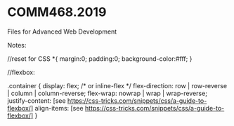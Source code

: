 # COMM468.2019
Files for Advanced Web Development

Notes:

//reset for CSS
*{
    margin:0;
    padding:0;
    background-color:#fff;
}

//flexbox:

.container {
  display: flex; /* or inline-flex */
   flex-direction: row | row-reverse | column | column-reverse;
   flex-wrap: nowrap | wrap | wrap-reverse;
   justify-content: [see https://css-tricks.com/snippets/css/a-guide-to-flexbox/]
   align-items: [see https://css-tricks.com/snippets/css/a-guide-to-flexbox/]
}

 
